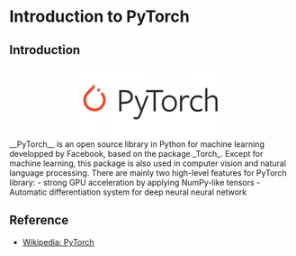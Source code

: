 # Introduction to PyTorch

## Introduction
<div align="center">
  <img src="./pytorch.jpg" alt="figure 1: logo" width=50% height=50%/>
</div>
__PyTorch__ is an open source library in Python for machine learning developped by Facebook, based on the package _Torch_. Except for machine learning, this package is also used in computer vision and natural language processing. There are mainly two high-level features for PyTorch library:
- strong GPU acceleration by applying NumPy-like tensors
- Automatic differentiation system for deep neural neural network

## Reference
- [Wikipedia: PyTorch](https://en.wikipedia.org/wiki/PyTorch)
